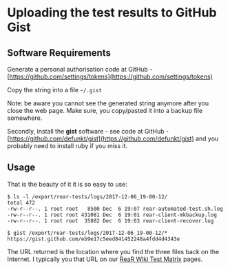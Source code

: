 # Uploading the test results to GitHub Gist

## Software Requirements

Generate a personal authorisation code at GitHub - [https://github.com/settings/tokens](https://github.com/settings/tokens)

Copy the string into a file `~/.gist`

Note: be aware you cannot see the generated string anymore after you close the web page. Make sure, you copy/pasted it into a backup file somewhere.

Secondly, install the **gist** software - see code at GitHub - [https://github.com/defunkt/gist](https://github.com/defunkt/gist) and you probably need to install ruby if you miss it.

## Usage

That is the beauty of it it is so easy to use:

    $ ls -l /export/rear-tests/logs/2017-12-06_19-00-12/
    total 472
    -rw-r--r--. 1 root root   8500 Dec  6 19:07 rear-automated-test.sh.log
    -rw-r--r--. 1 root root 431081 Dec  6 19:01 rear-client-mkbackup.log
    -rw-r--r--. 1 root root  35882 Dec  6 19:03 rear-client-recover.log

    $ gist /export/rear-tests/logs/2017-12-06_19-00-12/*
    https://gist.github.com/eb9e17c5eed841452248a4fdd4d4343e

The URL returned is the location where you find the three files back on the Internet. I typically you that URL on our [ReaR Wiki Test Matrix](https://github.com/rear/rear/wiki/Test-Matrix-rear-2.3) pages.
